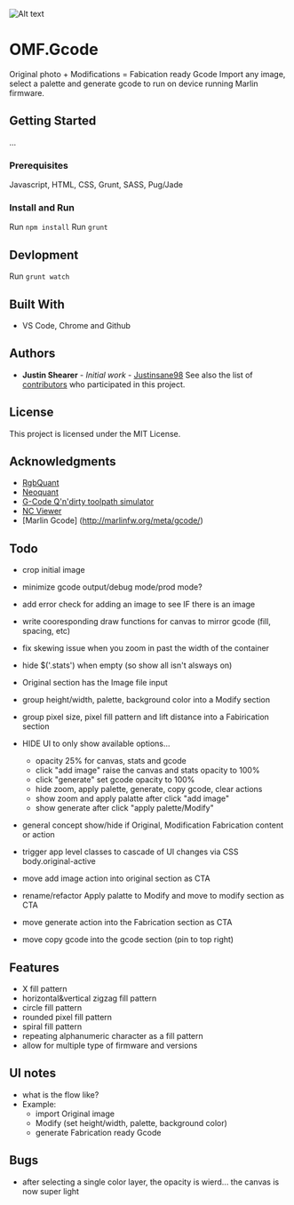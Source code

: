 ![Alt text](/screenshot.png "OMF.Gcode")

# OMF.Gcode
Original photo + Modifications = Fabication ready Gcode
Import any image, select a palette and generate gcode to run on device running Marlin firmware. 

## Getting Started
...


### Prerequisites
Javascript, HTML, CSS, Grunt, SASS, Pug/Jade


### Install and Run
Run `npm install`
Run `grunt`


## Devlopment
Run `grunt watch`


## Built With
* VS Code, Chrome and Github

## Authors
* **Justin Shearer** - *Initial work* - [Justinsane98](https://github.com/Justinsane98)
See also the list of [contributors](https://github.com/your/project/contributors) who participated in this project.


## License
This project is licensed under the MIT License.


## Acknowledgments
* [RgbQuant](https://github.com/leeoniya/RgbQuant.js)
* [Neoquant](https://github.com/unindented/neuquant-js)
* [G-Code Q'n'dirty toolpath simulator](https://nraynaud.github.io/webgcode/)
* [NC Viewer](https://ncviewer.com/)
* [Marlin Gcode] (http://marlinfw.org/meta/gcode/)


## Todo
* crop initial image
* minimize gcode output/debug mode/prod mode?
* add error check for adding an image to see IF there is an image
* write cooresponding draw functions for canvas to mirror gcode (fill, spacing, etc)
* fix skewing issue when you zoom in past the width of the container
* hide $('.stats') when empty (so show all isn't alsways on)
* Original section has the Image file input
* group height/width, palette, background color into a Modify section
* group pixel size, pixel fill pattern and lift distance into a Fabirication section

* HIDE UI to only show available options...
    * opacity 25% for canvas, stats and gcode
    * click "add image" raise the canvas and stats opacity to 100%
    * click "generate" set gcode opacity to 100%
    * hide zoom, apply palette, generate, copy gcode, clear actions
    * show zoom and apply palatte after click "add image"
    * show generate after click "apply palette/Modify"

* general concept show/hide if Original, Modification Fabrication content or action
* trigger app level classes to cascade of UI changes via CSS body.original-active
* move add image action into original section as CTA
* rename/refactor Apply palatte to Modify and move to modify section as CTA
* move generate action into the Fabrication section as CTA
* move copy gcode into the gcode section (pin to top right)


## Features
* X fill pattern
* horizontal&vertical zigzag fill pattern
* circle fill pattern
* rounded pixel fill pattern
* spiral fill pattern
* repeating alphanumeric character as a fill pattern
* allow for multiple type of firmware and versions


## UI notes
* what is the flow like?
* Example:
    * import Original image
    * Modify (set height/width, palette, background color)
    * generate Fabrication ready Gcode


## Bugs
* after selecting a single color layer, the opacity is wierd... the canvas is now super light

